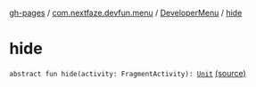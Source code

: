 [gh-pages](../../index.md) / [com.nextfaze.devfun.menu](../index.md) / [DeveloperMenu](index.md) / [hide](.)

# hide

`abstract fun hide(activity: FragmentActivity): `[`Unit`](https://kotlinlang.org/api/latest/jvm/stdlib/kotlin/-unit/index.html) [(source)](https://github.com/NextFaze/dev-fun/tree/master/devfun-menu/src/main/java/com/nextfaze/devfun/menu/DeveloperMenu.kt#L35)